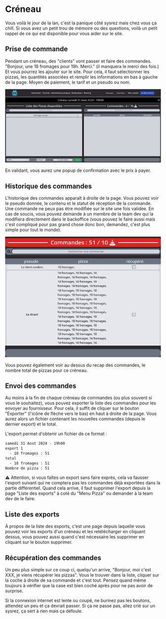# Créneau

Vous voilà le jour de la lan, c'est la panique côté sysrez mais chez vous ça
chill. Si vous avez un petit trou de mémoire ou des questions, voilà un petit
rappel de ce qui est disponible pour vous aider sur le site.

## Prise de commande

Pendant un créneau, des "clients" vont passer et faire des commandes. "Bonjour,
une 18 fromages pour 19h. Merci." (il manquera le merci des fois.) Et vous
pourrez les ajouter sur le site. Pour cela, il faut sélectionner les pizzas, les
quantités associées et remplir les informations en bas à gauche de la page.
Moyen de paiement, le tarif et un pseudo ou nom.

![commande de pizza](../assets/images/commande.png)

En validant, vous aurez une popup de confirmation avec le prix à payer.

## Historique des commandes

L'historique des commandes apparaît à droite de la page. Vous pouvez voir le
pseudo donnée, le contenu et le statut de réception de la commande. Une commande
ne peux pas être modifiée sur le site une fois validée. En cas de soucis, vous
pouvez demande à un membre de la team dev qui la modifiera directement dans le
backoffice (vous pouvez le faire aussi mais c'est compliqué pour pas grand chose
donc bon, demandez, c'est plus simple pour tout le monde).

![recap des commandes](../assets/images/recap.png)

Vous pouvez également voir au dessus du recap des commandes, le nombre total de
pizzas pour ce créneau.

## Envoi des commandes

Au moins à la fin de chaque créneau de commandes (ou plus souvent si vous le
souhaitez), vous pouvez exporter la liste des commandes pour les envoyer au
fournisseur. Pour cela, il suffit de cliquer sur le bouton "Exporter" (l'icône
de flèche vers le bas) en haut à droite de la page. Vous aurez alors un fichier
contenant les nouvelles commandes (depuis le dernier export) et le total.

L'export permet d'obtenir un fichier de ce format :
```
samedi 31 Aout 2024 - 19h00
export 1
  - 18 fromages : 51
total
  - 18 fromages : 51
Nombre de pizza : 51
```

⚠️ Attention, si vous faîtes un export sans faire exprès, cela va fausser
l'export suivant qui ne comptera pas les commandes déjà exportées dans la partie
différentiel. Quand cela arrive, il faut supprimer l'export depuis la page
"Liste des exports" à coté du "Menu Pizza" ou demander à la team dev de le
faire.

## Liste des exports

À propos de la liste des exports, c'est une page depuis laquelle vous pouvez
voir les exports d'un créneau et les retélécharger en cliquant dessus, vous
pouvez aussi quand c'est nécessaire les supprimer en cliquant sur le bouton
supprimer.

## Récupération des commandes

Un peu plus simple sur ce coup ci, quelqu'un arrive, "Bonjour, moi c'est XXX, je
viens récupérer les pizzas". Vous le trouver dans la liste, cliquer sur la coche
à droite de sa commande et c'est tout. Pensez quand même toujours à vérifier que
la case est bien coché après pour ne pas avoir de surprise.

Si la connexion internet est lente ou coupé, ne burinez pas les boutons,
attendez un peu et ça devrait passer. Si ça ne passe pas, allez crié sur un
sysrez, ça sert à rien mais ça défoule.
